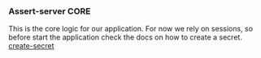 ### Assert-server CORE

This is the core logic for our application.
For now we rely on sessions, so before start the application check the docs on how to create a secret.
[create-secret](https://github.com/fastify/fastify-secure-session)
